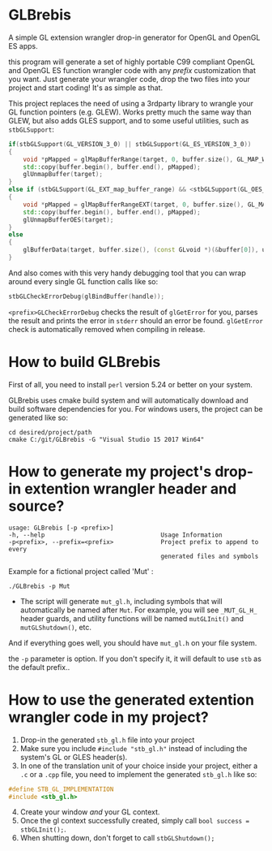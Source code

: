 # GLBrebis
A simple GL extension wrangler drop-in generator for OpenGL and OpenGL ES apps.

this program will generate a set of highly portable C99 compliant OpenGL and OpenGL ES function wrangler code with any *prefix* customization that you want. Just generate your wrangler code, drop the two files into your project and start coding! It's as simple as that.

This project replaces the need of using a 3rdparty library to wrangle your GL function pointers (e.g. GLEW). Works pretty much the same way than GLEW, but also adds GLES support, and to some useful utilities, such as `stbGLSupport`:

```C++
if(stbGLSupport(GL_VERSION_3_0) || stbGLSupport(GL_ES_VERSION_3_0))
{
    void *pMapped = glMapBufferRange(target, 0, buffer.size(), GL_MAP_WRITE_BIT | GL_MAP_INVALIDATE_BUFFER_BIT);
    std::copy(buffer.begin(), buffer.end(), pMapped);
    glUnmapBuffer(target);
}
else if (stbGLSupport(GL_EXT_map_buffer_range) && <stbGLSupport(GL_OES_mapbuffer)
{
    void *pMapped = glMapBufferRangeEXT(target, 0, buffer.size(), GL_MAP_WRITE_BIT_EXT | GL_MAP_INVALIDATE_BUFFER_BIT_EXT);
    std::copy(buffer.begin(), buffer.end(), pMapped);
    glUnmapBufferOES(target);
}
else
{
    glBufferData(target, buffer.size(), (const GLvoid *)(&buffer[0]), usage);
}
```

And also comes with this very handy debugging tool that you can wrap around every single GL function calls like so:

```C++
stbGLCheckErrorDebug(glBindBuffer(handle));
```

`<prefix>GLCheckErrorDebug` checks the result of `glGetError` for you, parses the result and prints the error in `stderr` should an error be found. `glGetError` check is automatically removed when compiling in release.

# How to build GLBrebis

First of all, you need to install `perl` version 5.24 or better on your system.

GLBrebis uses cmake build system and will automatically download and build software dependencies for you. For windows users, the project can be generated like so:

```
cd desired/project/path
cmake C:/git/GLBrebis -G "Visual Studio 15 2017 Win64"
```

# How to generate my project's drop-in extention wrangler header and source?

```
usage: GLBrebis [-p <prefix>]
-h, --help                                Usage Information
-p<prefix>, --prefix=<prefix>             Project prefix to append to every
                                          generated files and symbols
```

Example for a fictional project called 'Mut' :
```
./GLBrebis -p Mut
```
* The script will generate `mut_gl.h`, including symbols that will automatically be named after `Mut`.  For example, you will see `_MUT_GL_H_` header guards, and utility functions will be named `mutGLInit()` and `mutGLShutdown()`, etc.

And if everything goes well, you should have `mut_gl.h` on your file system.

the `-p` parameter is option. If you don't specify it, it will default to use `stb` as the default prefix.. 

# How to use the generated extention wrangler code in my project?

1. Drop-in the generated `stb_gl.h` file into your project
2. Make sure you include `#include "stb_gl.h"` instead of including the system's GL or GLES header(s).
3. In one of the translation unit of your choice inside your project, either a `.c` or a `.cpp` file, you need to implement the generated `stb_gl.h` like so:
```C++
#define STB_GL_IMPLEMENTATION
#include <stb_gl.h>
```
4. Create your window *and* your GL context.
5. Once the gl context successfully created, simply call `bool success = stbGLInit();`.
6. When shutting down, don't forget to call `stbGLShutdown();`
